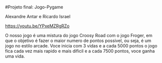 #Projeto final: Jogo-Pygame

Alexandre Antar e Ricardo Israel

https://youtu.be/YPxeMZRgRZo

O nosso jogo é uma mistura do jogo Croosy Road com o jogo Froger, 
em que o objetivo é fazer o maior numero de pontos possivel, ou seja, é um jogo no estilo arcade.
Voce inicia com 3 vidas e a cada 5000 pontos o jogo fica cada vez mais rapido e mais dificil e a cada 7500
pontos, voce ganha uma vida.
